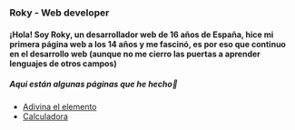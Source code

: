 ### Roky - Web developer

#### ¡Hola! Soy Roky, un desarrollador web de 16 años de España, hice mi primera página web a los 14 años y me fascinó, es por eso que continuo en el desarrollo web (aunque no me cierro las puertas a aprender lenguajes de otros campos)

##### Aqui están algunas páginas que he hecho👀
- [Adivina el elemento](https://adivinaelelemento.vercel.app)
- [Calculadora](https://mikidevcalculator.netlify.app)
